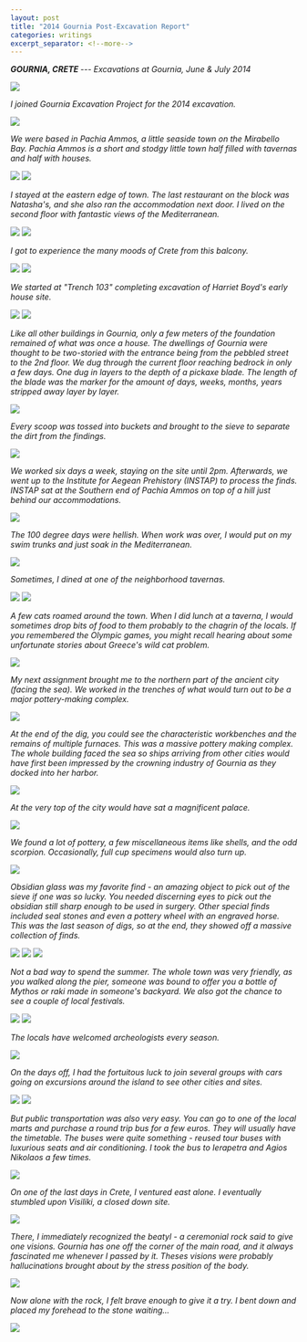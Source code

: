 ```yaml
---
layout: post
title: "2014 Gournia Post-Excavation Report"
categories: writings
excerpt_separator: <!--more-->
---
```

<i><b>GOURNIA, CRETE </b> --- Excavations at Gournia, June & July 2014</i>

<img src= "/assets/images/IMG_1015.JPG"/>

<i>I joined Gournia Excavation Project for the 2014 excavation.</i> <!--more-->

<img src= "/assets/images/GreecePA 022.JPG"/>

<i>We were based in Pachia Ammos, a little seaside town on the Mirabello Bay.
Pachia Ammos is a short and stodgy little town half filled with tavernas and half with houses.</i>

<img src= "/assets/images/GreecePA 087.JPG"/>

<img src= "/assets/images/GreecePA 129.JPG"/>

<i>I stayed at the eastern edge of town.
The last restaurant on the block was Natasha's, and she also ran the accommodation next door.
I lived on the second floor with fantastic views of the Mediterranean.</i>

<img src= "/assets/images/GreecePA 101.JPG"/>

<img src= "/assets/images/GreecePA 030.JPG"/>

<i>I got to experience the many moods of Crete from this balcony.</i>

<img src= "/assets/images/GreecePA 031.JPG"/>

<img src= "/assets/images/GreecePA 039.JPG"/>

<i>We started at "Trench 103" completing excavation of Harriet Boyd's early house site.</i>

<img src= "/assets/images/GreecePA 061.JPG"/>

<img src= "/assets/images/GreecePA 064.JPG"/>

<i>Like all other buildings in Gournia, only a few meters of the foundation remained of what was once a house. The dwellings of Gournia were thought to be two-storied with the entrance being from the pebbled street to the 2nd floor. We dug through the current floor reaching bedrock in only a few days. One dug in layers to the depth of a pickaxe blade. The length of the blade was the marker for the amount of days, weeks, months, years stripped away layer by layer.</i>

<img src= "/assets/images/IMG_1155.JPG"/>

<i>Every scoop was tossed into buckets and brought to the sieve to separate the dirt from the findings.</i>

<img src= "/assets/images/IMG_1152.JPG"/>

<i>We worked six days a week, staying on the site until 2pm. Afterwards, we went up to the Institute for Aegean Prehistory (INSTAP) to process the finds. INSTAP sat at the Southern end of Pachia Ammos on top of a hill just behind our accommodations.</i>

<img src= "/assets/images/GreecePA 112.JPG"/>

<i>The 100 degree days were hellish. When work was over, I would put on my swim trunks and just soak in the Mediterranean.</i>

<img src= "/assets/images/GreecePA 058.JPG"/>

<i>Sometimes, I dined at one of the neighborhood tavernas.</i>

<img src= "/assets/images/GreecePA 074.JPG"/>

<img src= "/assets/images/GreecePA 077.JPG"/>

<i>A few cats roamed around the town. When I did lunch at a taverna, I would sometimes drop bits of food to them probably to the chagrin of the locals. If you remembered the Olympic games, you might recall hearing about some unfortunate stories about Greece's wild cat problem.</i>

<img src= "/assets/images/GreecePA 117.JPG"/>

<i>My next assignment brought me to the northern part of the ancient city (facing the sea). We worked in the trenches of what would turn out to be a major pottery-making complex.</i>

<img src= "/assets/images/IMG_1157.JPG"/>

<i>At the end of the dig, you could see the characteristic workbenches and the remains of multiple furnaces. This was a massive pottery making complex. The whole building faced the sea so ships arriving from other cities would have first been impressed by the crowning industry of Gournia as they docked into her harbor.</i>

<img src= "/assets/images/IMG_1169.JPG"/>

<i>At the very top of the city would have sat a magnificent palace.</i>

<img src= "/assets/images/027.JPG"/>

<i>We found a lot of pottery, a few miscellaneous items like shells, and the odd scorpion. Occasionally, full cup specimens would also turn up.</i>

<img src= "/assets/images/GreecePA 082.JPG"/>

<i>Obsidian glass was my favorite find - an amazing object to pick out of the sieve if one was so lucky. You needed discerning eyes to pick out the obsidian still sharp enough to be used in surgery. Other special finds included seal stones and even a pottery wheel with an engraved horse. This was the last season of digs, so at the end, they showed off a massive collection of finds.</i>

<img src= "/assets/images/035.JPG"/>

<img src= "/assets/images/IMG_1213.JPG"/>

<img src= "/assets/images/IMG_1214.JPG"/>

<i>Not a bad way to spend the summer. The whole town was very friendly, as you walked along the pier, someone was bound to offer you a bottle of Mythos or raki made in someone's backyard. We also got the chance to see a couple of local festivals.</i>

<img src= "/assets/images/GreeceAN 225.JPG"/>

<img src= "/assets/images/GreeceAN 227.JPG"/>

<i>The locals have welcomed archeologists every season.</i>

<img src= "/assets/images/014.JPG"/>

<i>On the days off, I had the fortuitous luck to join several groups with cars going on excursions around the island to see other cities and sites.</i>

<img src= "/assets/images/IMG_1418.JPG"/>

<img src= "/assets/images/IMG_1459.JPG"/>

<i>But public transportation was also very easy. You can go to one of the local marts and purchase a round trip bus for a few euros. They will usually have the timetable. The buses were quite something - reused tour buses with luxurious seats and air conditioning. I took the bus to Ierapetra and Agios Nikolaos a few times.</i>

<img src= "/assets/images/GreeceAN 051.JPG"/>

<i>On one of the last days in Crete, I ventured east alone. I eventually stumbled upon Visiliki, a closed down site.</i>

<img src= "/assets/images/109.JPG"/>

<i>There, I immediately recognized the beatyl - a ceremonial rock said to give one visions. Gournia has one off the corner of the main road, and it always fascinated me whenever I passed by it. Theses visions were probably hallucinations brought about by the stress position of the body.</i>

<img src= "/assets/images/143.JPG"/>

<i>Now alone with the rock, I felt brave enough to give it a try. I bent down and placed my forehead to the stone waiting...</i>

<img src= "/assets/images/IMG_1132.JPG"/>
